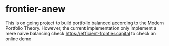 # frontier-anew

This is on going project to build portfolio balanced according to the Modern Portfolio Theory. However, the current implementation only implement a mere naive balancing
check https://efficient-frontier.capital to check an online demo
